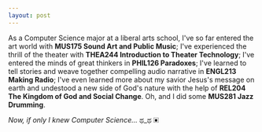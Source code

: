 ```yaml
---
layout: post
---
```


As a Computer Science major at a liberal arts school, I've so far entered the art world with **MUS175 Sound Art and Public Music**; I've experienced the thrill of the theater with **THEA244 Introduction to Theater Technology**; I've entered the minds of great thinkers in **PHIL126 Paradoxes**; I've learned to tell stories and weave together compelling audio narrative in **ENGL213 Making Radio**; I've even learned more about my savior Jesus's message on earth and undestood a new side of God's nature with the help of **REL204 The Kingdom of God and Social Change**.  Oh, and I did some **MUS281 Jazz Drumming**.  

*Now, if only I knew Computer Science...* ಥ_ಥ &#9635;